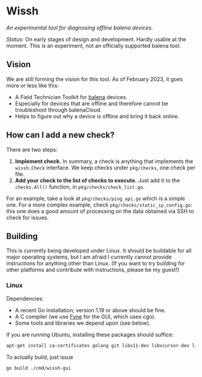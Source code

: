 # Wissh

*An experimental tool for diagnosing offline balena devices.*

*Status:* On early stages of design and development. Hardly usable at the
moment. This is an experiment, not an officially supported balena tool.

## Vision

We are still forming the vision for this tool. As of February 2023, it goes more
or less like this:

* A Field Technician Toolkit for [balena](https://www.balena.io) devices.
* Especially for devices that are offline and therefore cannot be troubleshoot
  through balenaCloud.
* Helps to figure out why a device is offline and bring it back online.

## How can I add a new check?

There are two steps:

1. **Implement check.** In summary, a check is anything that implements the
   `wissh.Check` interface. We keep checks under `pkg/checks`, one check per
   file.
2. **Add your check to the list of checks to execute.** Just add it to the
   `checks.All()` function, in `pkg/checks/check_list.go`.

For an example, take a look at `pkg/checks/ping_api.go` which is a simple one.
For a more complex example, check `pkg/checks/static_ip_config.go`: this one
does a good amount of processing on the data obtained via SSH to check for
issues.

## Building

This is currently being developed under Linux. It should be buildable for all
major operating systems, but I am afraid I currently cannot provide instructions
for anything other than Linux. (If you want to try building for other platforms
and contribute with instructions, please be my guest!)

### Linux

Dependencies:

* A recent Go installation; version 1.19 or above should be fine.
* A C compiler (we use [Fyne](https://fyne.io/) for the GUI, which uses cgo).
* Some tools and libraries we depend upon (see below).

If you are running Ubuntu, installing these packages should suffice:

```sh
apt-get install ca-certificates golang git libx11-dev libxcursor-dev libxrandr-dev libxinerama-dev libxi-dev libgl-dev libxxf86vm-dev
```

To actually build, just issue

```sh
go build ./cmd/wissh-gui
```
